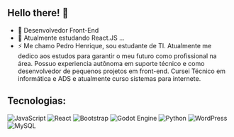 ## Hello there! 👋

- 🌱 Desenvolvedor Front-End
- 🔭 Atualmente estudando React.JS ...
- ⚡ Me chamo Pedro Henrique, sou estudante de TI. Atualmente me dedico aos estudos para garantir o meu futuro como profissional na área. Possuo experiencia autônoma em suporte técnico e como desenvolvedor de pequenos projetos em front-end. Cursei Técnico em informática e ADS e atualmente curso sistemas para internete.

## Tecnologias:
![JavaScript](https://img.shields.io/badge/javascript-%23323330.svg?style=for-the-badge&logo=javascript&logoColor=%23F7DF1E)
![React](https://img.shields.io/badge/react-%2320232a.svg?style=for-the-badge&logo=react&logoColor=%2361DAFB)
![Bootstrap](https://img.shields.io/badge/bootstrap-%238511FA.svg?style=for-the-badge&logo=bootstrap&logoColor=white)
![Godot Engine](https://img.shields.io/badge/GODOT-%23FFFFFF.svg?style=for-the-badge&logo=godot-engine)
![Python](https://img.shields.io/badge/python-3670A0?style=for-the-badge&logo=python&logoColor=ffdd54)
![WordPress](https://img.shields.io/badge/WordPress-%23117AC9.svg?style=for-the-badge&logo=WordPress&logoColor=white)
![MySQL](https://img.shields.io/badge/mysql-4479A1.svg?style=for-the-badge&logo=mysql&logoColor=white)






